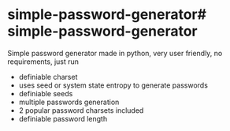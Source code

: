# simple-password-generator# simple-password-generator
Simple password generator made in python, very user friendly, no requirements, just run
- definiable charset
- uses seed or system state entropy to generate passwords
- definiable seeds
- multiple passwords generation
- 2 popular password charsets included
- definiable password length
